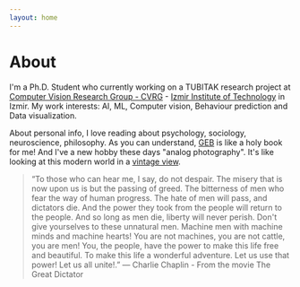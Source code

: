 ```yaml
---
layout: home
---
```

# About

I'm a Ph.D. Student who currently working on a TUBITAK research project at [Computer Vision Research Group - CVRG](http://cvrg.iyte.edu.tr) - [Izmir Institute of Technology](http://www.iyte.edu.tr/) in Izmir.
My work interests: AI, ML, Computer vision, Behaviour prediction and Data visualization. 
  
About personal info,
I love reading about psychology, sociology, neuroscience, philosophy.
As you can understand, [GEB](https://en.wikipedia.org/wiki/G%C3%B6del,_Escher,_Bach) is like a holy book for me!
And I've a new hobby these days "analog photography". It's like looking at this modern world
in a [vintage view](http://www.flickr.com/106092908@N08).
> “To those who can hear me, I say, do not despair.
> The misery that is now upon us is but the passing of greed.
> The bitterness of men who fear the way of human progress.
> The hate of men will pass, and dictators die.
> And the power they took from the people will return to the people.
> And so long as men die, liberty will never perish.
> Don't give yourselves to these unnatural men.
> Machine men with machine minds and machine hearts!
> You are not machines, you are not cattle, you are men!
> You, the people, have the power to make this life free and beautiful.
> To make this life a wonderful adventure.
> Let us use that power!
> Let us all unite!.” 
> ― Charlie Chaplin - From the movie The Great Dictator

